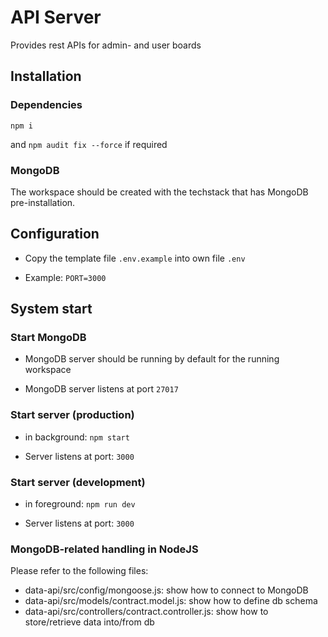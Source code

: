# API Server

Provides rest APIs for admin- and user boards

## Installation 

### Dependencies

`npm i`

and `npm audit fix --force` if required

### MongoDB

The workspace should be created with the techstack that has MongoDB pre-installation.

## Configuration

  - Copy the template file `.env.example` into own file `.env`

  - Example: `PORT=3000`

## System start

### Start MongoDB

  - MongoDB server should be running by default for the running workspace

  - MongoDB server listens at port `27017`

### Start server (production)

  - in background:  `npm start`

  - Server listens at port: `3000`

### Start server (development)

  - in foreground:  `npm run dev`

  - Server listens at port: `3000`

### MongoDB-related handling in NodeJS

Please refer to the following files:

  - data-api/src/config/mongoose.js: show how to connect to MongoDB
  - data-api/src/models/contract.model.js: show how to define db schema
  - data-api/src/controllers/contract.controller.js: show how to store/retrieve data into/from db
